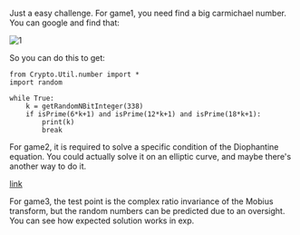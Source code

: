Just a easy challenge. 
For game1, you need find a big carmichael number. You can google and find that:

![1](C:\Users\29741\Desktop\SUCTF-crypto\SU_mathgame\writeup\img\1.png)

So you can do this to get:

```
from Crypto.Util.number import *
import random

while True:
    k = getRandomNBitInteger(338)
    if isPrime(6*k+1) and isPrime(12*k+1) and isPrime(18*k+1):
        print(k)
        break
```

For game2, it is required to solve a specific condition of the Diophantine equation. You could actually solve it on an elliptic curve, and maybe there's another way to do it.

[link](https://zhuanlan.zhihu.com/p/33853851)

For game3, the test point is the complex ratio invariance of the Mobius transform, but the random numbers can be predicted due to an oversight. You can see how expected solution works in exp.

